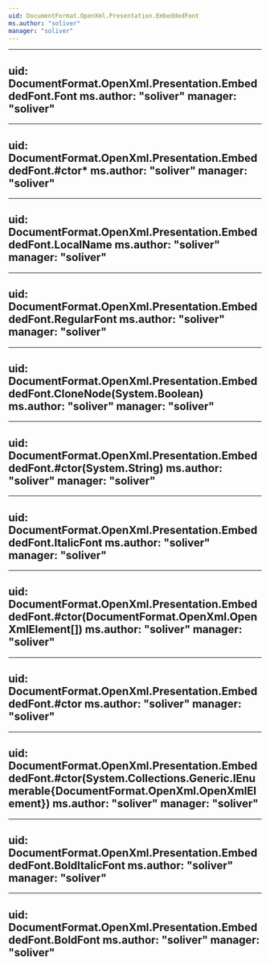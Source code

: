 ```yaml
---
uid: DocumentFormat.OpenXml.Presentation.EmbeddedFont
ms.author: "soliver"
manager: "soliver"
---
```


---
uid: DocumentFormat.OpenXml.Presentation.EmbeddedFont.Font
ms.author: "soliver"
manager: "soliver"
---

---
uid: DocumentFormat.OpenXml.Presentation.EmbeddedFont.#ctor*
ms.author: "soliver"
manager: "soliver"
---

---
uid: DocumentFormat.OpenXml.Presentation.EmbeddedFont.LocalName
ms.author: "soliver"
manager: "soliver"
---

---
uid: DocumentFormat.OpenXml.Presentation.EmbeddedFont.RegularFont
ms.author: "soliver"
manager: "soliver"
---

---
uid: DocumentFormat.OpenXml.Presentation.EmbeddedFont.CloneNode(System.Boolean)
ms.author: "soliver"
manager: "soliver"
---

---
uid: DocumentFormat.OpenXml.Presentation.EmbeddedFont.#ctor(System.String)
ms.author: "soliver"
manager: "soliver"
---

---
uid: DocumentFormat.OpenXml.Presentation.EmbeddedFont.ItalicFont
ms.author: "soliver"
manager: "soliver"
---

---
uid: DocumentFormat.OpenXml.Presentation.EmbeddedFont.#ctor(DocumentFormat.OpenXml.OpenXmlElement[])
ms.author: "soliver"
manager: "soliver"
---

---
uid: DocumentFormat.OpenXml.Presentation.EmbeddedFont.#ctor
ms.author: "soliver"
manager: "soliver"
---

---
uid: DocumentFormat.OpenXml.Presentation.EmbeddedFont.#ctor(System.Collections.Generic.IEnumerable{DocumentFormat.OpenXml.OpenXmlElement})
ms.author: "soliver"
manager: "soliver"
---

---
uid: DocumentFormat.OpenXml.Presentation.EmbeddedFont.BoldItalicFont
ms.author: "soliver"
manager: "soliver"
---

---
uid: DocumentFormat.OpenXml.Presentation.EmbeddedFont.BoldFont
ms.author: "soliver"
manager: "soliver"
---
